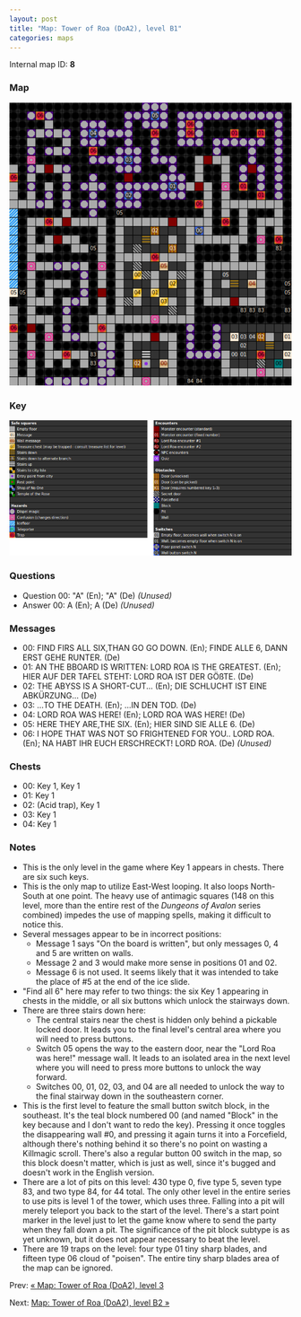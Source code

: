 ```yaml
---
layout: post
title: "Map: Tower of Roa (DoA2), level B1"
categories: maps
---
```


Internal map ID: __8__

### Map

![Dungeons of Avalon II, tower level B1 map](../images/doa2-b1.png "Tower level B1 map")

### Key

![Dungeons of Avalon II, map key](../images/doa2-key.png "Map key")

### Questions

* Question 00: "A" (En); "A" (De) _(Unused)_
* Answer 00: A (En); A (De) _(Unused)_

### Messages

* 00: FIND FIRS ALL SIX,THAN GO GO DOWN. (En);
  FINDE ALLE 6, DANN ERST GEHE RUNTER. (De)
* 01: AN THE BBOARD IS WRITTEN: LORD ROA IS THE GREATEST. (En);
  HIER AUF DER TAFEL STEHT: LORD ROA IST DER G&Ouml;&szlig;TE. (De)
* 02: THE ABYSS IS A SHORT-CUT... (En);
  DIE SCHLUCHT IST EINE ABK&Uuml;RZUNG... (De)
* 03: ...TO THE DEATH. (En);
  ...IN DEN TOD. (De)
* 04: LORD ROA WAS HERE! (En);
  LORD ROA WAS HERE! (De)
* 05: HERE THEY ARE,THE SIX. (En);
  HIER SIND SIE ALLE 6. (De)
* 06: I HOPE THAT WAS NOT SO FRIGHTENED FOR YOU..  LORD ROA. (En);
  NA HABT IHR EUCH ERSCHRECKT!  LORD ROA. (De) _(Unused)_

### Chests

* 00: Key 1, Key 1
* 01: Key 1
* 02: (Acid trap), Key 1
* 03: Key 1
* 04: Key 1

### Notes

* This is the only level in the game where Key 1 appears in chests. There are
  six such keys.
* This is the only map to utilize East-West looping. It also loops North-South
  at one point. The heavy use of antimagic squares (148 on this level, more than
  the entire rest of the _Dungeons of Avalon_ series combined) impedes the use
  of mapping spells, making it difficult to notice this.
* Several messages appear to be in incorrect positions:
  * Message 1 says "On the board is written", but only messages 0, 4 and 5 are
  written on walls.
  * Message 2 and 3 would make more sense in positions 01 and 02.
  * Message 6 is not used. It seems likely that it was intended to take the
  place of #5 at the end of the ice slide.
* "Find all 6" here may refer to two things: the six Key 1 appearing in chests
  in the middle, or all six buttons which unlock the stairways down.
* There are three stairs down here:
  * The central stairs near the chest is hidden only behind a pickable locked
    door. It leads you to the final level's central area where you will need
    to press buttons.
  * Switch 05 opens the way to the eastern door, near the "Lord Roa was here!"
    message wall. It leads to an isolated area in the next level where you
    will need to press more buttons to unlock the way forward.
  * Switches 00, 01, 02, 03, and 04 are all needed to unlock the way to
    the final stairway down in the southeastern corner.
* This is the first level to feature the small button switch block, in the
  southeast. It's the teal block numbered 00 (and named "Block" in the key
  because and I don't want to redo the key). Pressing it once toggles the
  disappearing wall #0, and pressing it again turns it into a Forcefield,
  although there's nothing behind it so there's no point on wasting a
  Killmagic scroll. There's also a regular button 00 switch in the map,
  so this block doesn't matter, which is just as well, since it's
  bugged and doesn't work in the English version.
* There are a lot of pits on this level: 430 type 0, five type 5,
  seven type 83, and two type 84, for 44 total. The only other level in
  the entire series to use pits is level 1 of the tower, which uses three.
  Falling into a pit will merely teleport you back to the start of the
  level. There's a start point marker in the level just to let the game know
  where to send the party when they fall down a pit.
  The significance of the pit block subtype is as yet unknown, but it does
  not appear necessary to beat the level.
* There are 19 traps on the level: four type 01 tiny sharp blades, and
  fifteen type 06 cloud of "poisen". The entire tiny sharp blades area of
  the map can be ignored.

Prev: [&laquo; Map: Tower of Roa (DoA2), level 3](doa2-tower3.html)

Next: [Map: Tower of Roa (DoA2), level B2 &raquo;](doa2-tower-b2.html)
